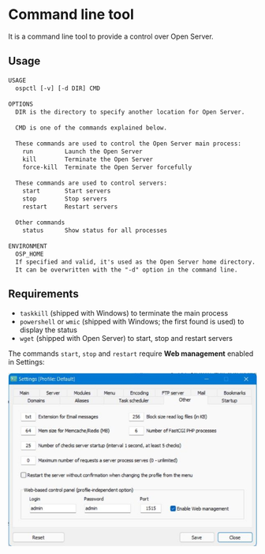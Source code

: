 # Command line tool

It is a command line tool to provide a control over Open Server.

## Usage

```
USAGE
  ospctl [-v] [-d DIR] CMD

OPTIONS
  DIR is the directory to specify another location for Open Server.

  CMD is one of the commands explained below.

  These commands are used to control the Open Server main process:
    run         Launch the Open Server
    kill        Terminate the Open Server
    force-kill  Terminate the Open Server forcefully

  These commands are used to control servers:
    start       Start servers
    stop        Stop servers
    restart     Restart servers

  Other commands
    status      Show status for all processes

ENVIRONMENT
  OSP_HOME
  If specified and valid, it's used as the Open Server home directory.
  It can be overwritten with the "-d" option in the command line.
```

## Requirements

* `taskkill` (shipped with Windows) to terminate the main process
* `powershell` or `wmic` (shipped with Windows; the first found is used) to display the status
* `wget` (shipped with Open Server) to start, stop and restart servers

The commands `start`, `stop` and `restart` require __Web management__ enabled in Settings:

![](settings-other.jpg)
